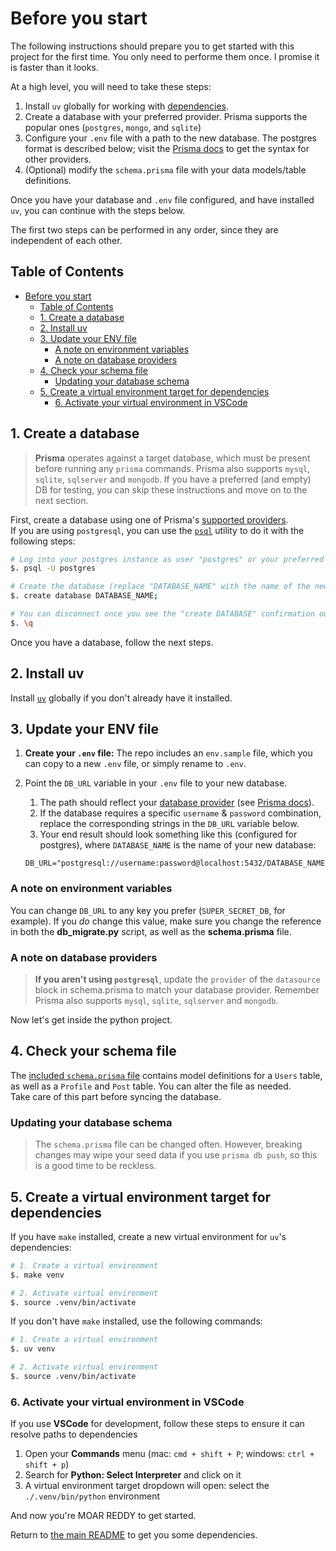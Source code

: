 # Before you start

The following instructions should prepare you to get started with this project for the first time. You only need to performe them once. I promise it is faster than it looks.

At a high level, you will need to take these steps:

1. Install `uv` globally for working with [dependencies](./README.md#dependencies).
2. Create a database with your preferred provider. Prisma supports the popular ones (`postgres`, `mongo`, and `sqlite`)
3. Configure your `.env` file with a path to the new database. The postgres format is described below; visit the [Prisma docs](https://www.prisma.io/) to get the syntax for other providers.
4. (Optional) modify the `schema.prisma` file with your data models/table definitions.

Once you have your database and `.env` file configured, and have installed `uv`, you can continue with the steps below.

The first two steps can be performed in any order, since they are independent of each other.

## Table of Contents

- [Before you start](#before-you-start)
  - [Table of Contents](#table-of-contents)
  - [1. Create a database](#1-create-a-database)
  - [2. Install uv](#2-install-uv)
  - [3. Update your ENV file](#3-update-your-env-file)
    - [A note on environment variables](#a-note-on-environment-variables)
    - [A note on database providers](#a-note-on-database-providers)
  - [4. Check your schema file](#4-check-your-schema-file)
    - [Updating your database schema](#updating-your-database-schema)
  - [5. Create a virtual environment target for dependencies](#5-create-a-virtual-environment-target-for-dependencies)
    - [6. Activate your virtual environment in VSCode](#6-activate-your-virtual-environment-in-vscode)

## 1. Create a database

> **Prisma** operates against a target database, which must be present before running any `prisma` commands. Prisma also supports `mysql`, `sqlite`, `sqlserver` and `mongodb`. If you have a preferred (and empty) DB for testing, you can skip these instructions and move on to the next section.

First, create a database using one of Prisma's [supported providers](https://www.prisma.io/docs/pulse#supported-databases-and-providers).\
If you are using `postgresql`, you can use the [`psql`](https://www.postgresguide.com/utilities/psql/) utility to do it with the following steps:

```bash
# Log into your postgres instance as user "postgres" or your preferred superuser:
$. psql -U postgres

# Create the database (replace "DATABASE_NAME" with the name of the new database):
$. create database DATABASE_NAME;

# You can disconnect once you see the "create DATABASE" confirmation output with:
$. \q
```

Once you have a database, follow the next steps.

## 2. Install uv

Install [`uv`](https://docs.astral.sh/uv/) globally if you don't already have it installed.

## 3. Update your ENV file

1. **Create your `.env` file:** The repo includes an `env.sample` file, which you can copy to a new `.env` file, or simply rename to `.env`.
2. Point the `DB_URL` variable in your `.env` file to your new database.
   1. The path should reflect your [database provider](#a-note-on-database-providers) (see [Prisma docs](https://www.prisma.io/docs/pulse#supported-databases-and-providers)).
   2. If the database requires a specific `username` & `password` combination, replace the corresponding strings in the `DB_URL` variable below.
   3. Your end result should look something like this (configured for postgres), where `DATABASE_NAME` is the name of your new database:

   ```dotenv
   DB_URL="postgresql://username:password@localhost:5432/DATABASE_NAME"
   ```

### A note on environment variables

You can change `DB_URL` to any key you prefer (`SUPER_SECRET_DB`, for example). If you *do* change this value, make sure you change the reference in both the **db_migrate.py** script, as well as the **schema.prisma** file.

### A note on database providers

> **If you aren't using `postgresql`**, update the `provider` of the `datasource` block in schema.prisma to match your database provider. Remember Prisma also supports `mysql`, `sqlite`, `sqlserver` and `mongodb`.

Now let's get inside the python project.

## 4. Check your schema file

   The [included `schema.prisma` file](./prisma/schema.prisma) contains model definitions for a `Users` table, as well as a `Profile` and `Post` table. You can alter the file as needed.\
   Take care of this part before syncing the database.

### Updating your database schema

   > The `schema.prisma` file can be changed often. However, breaking changes may wipe your seed data if you use `prisma db push`, so this is a good time to be reckless.

## 5. Create a virtual environment target for dependencies

If you have `make` installed, create a new virtual environment for `uv`'s dependencies:

```bash
# 1. Create a virtual environment
$. make venv

# 2. Activate virtual environment
$. source .venv/bin/activate
```

If you don't have `make` installed, use the following commands:

```bash
# 1. Create a virtual environment
$. uv venv 

# 2. Activate virtual environment
$. source .venv/bin/activate
```

### 6. Activate your virtual environment in VSCode

If you use **VSCode** for development, follow these steps to ensure it can resolve paths to dependencies

1. Open your **Commands** menu (mac: `cmd + shift + P`; windows: `ctrl + shift + p`)
2. Search for **Python: Select Interpreter** and click on it
3. A virtual environment target dropdown will open: select the `./.venv/bin/python` environment

And now you're MOAR REDDY to get started.

Return to [the main README](./README.md#2-install-project-dependencies-with-uv) to get you some dependencies.
